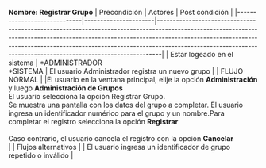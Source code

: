 **Nombre: Registrar Grupo**
| Precondición | Actores | Post condición |
|-----------------------------|----------------------|-------------------------------------------------------------------------------------------------------------------------------------------------------------------------------------------------------------------------------------------------------------------------------------------------------------------------|
| Estar logeado en el sistema | *ADMINISTRADOR<br>*SISTEMA | El usuario Administrador registra un nuevo grupo |
| FLUJO NORMAL | |El usuario en la ventana principal, elije la opción **Administración** y luego **Administración de Grupos** <br> El usuario selecciona la opción Registrar Grupo. <br> Se muestra una pantalla con los datos del grupo a completar. El usuario ingresa un identificador numérico para el grupo y un nombre.Para completar el registro selecciona la opción **Registrar** <br> <br> Caso contrario, el usuario cancela el registro con la opción **Cancelar** <br> |
| Flujos alternativos | | El usuario ingresa un identificador de grupo repetido o inválido |
